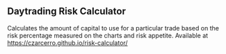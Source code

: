 ## Daytrading Risk Calculator 
Calculates the amount of capital to use for a particular trade based on the risk percentage measured on the charts and risk appetite.
Available at https://czarcerro.github.io/risk-calculator/
